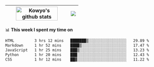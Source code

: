 | <a href="https://github.com/anuraghazra/github-readme-stats"><img width="85%" src="https://github-readme-stats.vercel.app/api?username=kowyo&show_icons=true&hide_border=true&theme=transparent" alt="Kowyo's github stats" /></a> | <a href="https://github.com/anuraghazra/github-readme-stats"><img align="center" src="https://github-readme-stats.vercel.app/api/top-langs/?username=kowyo&exclude_repo=Engineering-Competition-Robot,mobile-robot&hide=c,assembly,shaderlab,hlsl,mathematica,cmake&layout=compact&hide_border=true&theme=transparent" /></a> |
| ------------- | ------------- |

📊 **This week I spent my time on**
<!--START_SECTION:waka-->

```txt
HTML         3 hrs 12 mins   ███████▒░░░░░░░░░░░░░░░░░   29.89 %
Markdown     1 hr 52 mins    ████▒░░░░░░░░░░░░░░░░░░░░   17.47 %
JavaScript   1 hr 25 mins    ███▒░░░░░░░░░░░░░░░░░░░░░   13.23 %
Python       1 hr 20 mins    ███░░░░░░░░░░░░░░░░░░░░░░   12.43 %
CSS          1 hr 12 mins    ██▓░░░░░░░░░░░░░░░░░░░░░░   11.22 %
```

<!--END_SECTION:waka-->
